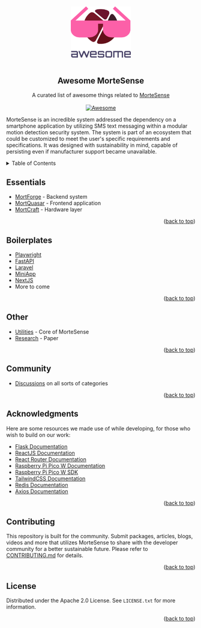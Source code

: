 <a name="readme-top"></a>

<p align="center">
  <br>
  <img width="160" src="./awesome-mortesense.png" alt="logo of awesome-mortesense repository">
  <br>
  <br>
</p>

<h2 align='center'>Awesome MorteSense</h2>

<p align='center'>
A curated list of awesome things related to <a href='https://github.com/MorteSense'>MorteSense</a>
<br><br>

<a href='https://github.com/sindresorhus/awesome'>
<img src='https://cdn.rawgit.com/sindresorhus/awesome/d7305f38d29fed78fa85652e3a63e154dd8e8829/media/badge.svg' alt='Awesome'>
</a>
</p>

MorteSense is an incredible system addressed the dependency on a smartphone application by utilizing SMS text messaging within a modular motion detection security system. The system is part of an ecosystem that could be customized to meet the user's specific requirements and specifications. It was designed with sustainability in mind, capable of persisting even if manufacturer support became unavailable.

<!-- TABLE OF CONTENTS -->
<details>
  <summary>Table of Contents</summary>
  <ol>
    <li><a href="#essentials">Essentials</a>
      <ul>
        <li><a href="#nextjs">Templates</a></li>
      </ul>
    </li>
    <li><a href="#boilerplates">Boilerplates</a>
      <ul>
        <li><a href="#list">List</a></li>
      </ul>
    </li>
    <li><a href="#boilerplates">Other</a>
      <ul>
        <li><a href="#utilities">Utilities</a></li>
        <li><a href="#research">Research</a></li>
      </ul>
    </li>
    <li><a href="#community">Community</a></li>
    <li><a href="#acknowledgements">Acknowledgements</a></li>
    <li><a href="#contributing">Contributing</a></li>
    <li><a href="#license">License</a></li>
  </ol>
</details>

## Essentials
- [MortForge](https://github.com/MorteSense/mortforge) - Backend system  
- [MortQuasar](https://github.com/MorteSense/mortquasar) - Frontend application 
- [MortCraft](https://github.com/MorteSense/mortcraft) - Hardware layer 

<p align="right">(<a href="#readme-top">back to top</a>)</p>

## Boilerplates
- [Playwright](https://github.com/BuildFrom/Playwright)
- [FastAPI](https://github.com/BuildFrom/FastAPI)
- [Laravel](https://github.com/BuildFrom/Laravel)
- [MiniApp](https://github.com/BuildFrom/MiniApp)
- [NextJS](https://github.com/BuildFrom/NextJS)
- More to come

<p align="right">(<a href="#readme-top">back to top</a>)</p>

## Other

- [Utilities](https://github.com/MorteSense/mortutils) - Core of MorteSense
- [Research](https://github.com/MorteSense/mortdocs) - Paper

<p align="right">(<a href="#readme-top">back to top</a>)</p>

## Community

- [Discussions](https://github.com/orgs/MorteSense/discussions) on all sorts of categories

<p align="right">(<a href="#readme-top">back to top</a>)</p>

## Acknowledgments

Here are some resources we made use of while developing, for those who wish to build on our work:

- [Flask Documentation](https://flask.palletsprojects.com/)
- [ReactJS Documentation](https://reactjs.org/)
- [React Router Documentation](https://reactrouter.com/)
- [Raspberry Pi Pico W Documentation](https://www.raspberrypi.org/documentation/pico/)
- [Raspberry Pi Pico W SDK](https://github.com/raspberrypi/pico-sdk/)
- [TailwindCSS Documentation](https://tailwindcss.com/docs)
- [Redis Documentation](https://redis.io/documentation)
- [Axios Documentation](https://axios-http.com/docs/intro)

<p align="right">(<a href="#readme-top">back to top</a>)</p>

## Contributing

This repository is built for the community. Submit packages, articles, blogs, videos and more that utilizes MorteSense to share with the developer community for a better sustainable future. Please refer to [CONTRIBUTING.md](/CONTRIBUTING.md) for details.

<p align="right">(<a href="#readme-top">back to top</a>)</p>

## License

Distributed under the Apache 2.0 License. See `LICENSE.txt` for more information.

<p align="right">(<a href="#readme-top">back to top</a>)</p>

